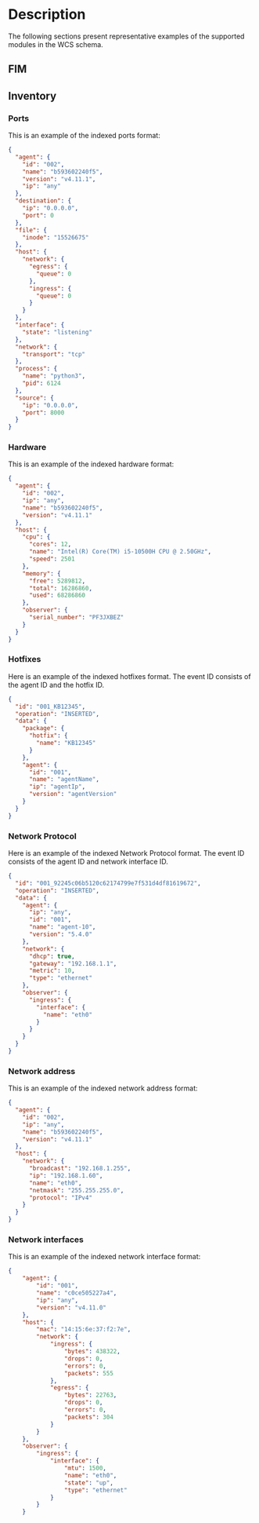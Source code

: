 # Description

The following sections present representative examples of the supported modules in the WCS schema.

## FIM

## Inventory

### Ports

This is an example of the indexed ports format:

```json
{
  "agent": {
    "id": "002",
    "name": "b593602240f5",
    "version": "v4.11.1",
    "ip": "any"
  },
  "destination": {
    "ip": "0.0.0.0",
    "port": 0
  },
  "file": {
    "inode": "15526675"
  },
  "host": {
    "network": {
      "egress": {
        "queue": 0
      },
      "ingress": {
        "queue": 0
      }
    }
  },
  "interface": {
    "state": "listening"
  },
  "network": {
    "transport": "tcp"
  },
  "process": {
    "name": "python3",
    "pid": 6124
  },
  "source": {
    "ip": "0.0.0.0",
    "port": 8000
  }
}
```

### Hardware

This is an example of the indexed hardware format:

```json
{
  "agent": {
    "id": "002",
    "ip": "any",
    "name": "b593602240f5",
    "version": "v4.11.1"
  },
  "host": {
    "cpu": {
      "cores": 12,
      "name": "Intel(R) Core(TM) i5-10500H CPU @ 2.50GHz",
      "speed": 2501
    },
    "memory": {
      "free": 5289812,
      "total": 16286860,
      "used": 68286860
    },
    "observer": {
      "serial_number": "PF3JXBEZ"
    }
  }
}
```

### Hotfixes

Here is an example of the indexed hotfixes format. The event ID consists of the agent ID and the hotfix ID.

```json
{
  "id": "001_KB12345",
  "operation": "INSERTED",
  "data": {
    "package": {
      "hotfix": {
        "name": "KB12345"
      }
    },
    "agent": {
      "id": "001",
      "name": "agentName",
      "ip": "agentIp",
      "version": "agentVersion"
    }
  }
}
```

### Network Protocol

Here is an example of the indexed Network Protocol format. The event ID consists of the agent ID and network interface ID.

```json
{
  "id": "001_92245c06b5120c62174799e7f531d4df81619672",
  "operation": "INSERTED",
  "data": {
    "agent": {
      "ip": "any",
      "id": "001",
      "name": "agent-10",
      "version": "5.4.0"
    },
    "network": {
      "dhcp": true,
      "gateway": "192.168.1.1",
      "metric": 10,
      "type": "ethernet"
    },
    "observer": {
      "ingress": {
        "interface": {
          "name": "eth0"
        }
      }
    }
  }
}
```

### Network address

This is an example of the indexed network address format:

```json
{
  "agent": {
    "id": "002",
    "ip": "any",
    "name": "b593602240f5",
    "version": "v4.11.1"
  },
  "host": {
    "network": {
      "broadcast": "192.168.1.255",
      "ip": "192.168.1.60",
      "name": "eth0",
      "netmask": "255.255.255.0",
      "protocol": "IPv4"
    }
  }
}
```

### Network interfaces

This is an example of the indexed network interface format:

```json
{
    "agent": {
        "id": "001",
        "name": "c0ce505227a4",
        "ip": "any",
        "version": "v4.11.0"
    },
    "host": {
        "mac": "14:15:6e:37:f2:7e",
        "network": {
            "ingress": {
                "bytes": 438322,
                "drops": 0,
                "errors": 0,
                "packets": 555
            },
            "egress": {
                "bytes": 22763,
                "drops": 0,
                "errors": 0,
                "packets": 304
            }
        }
    },
    "observer": {
        "ingress": {
            "interface": {
                "mtu": 1500,
                "name": "eth0",
                "state": "up",
                "type": "ethernet"
            }
        }
    }
